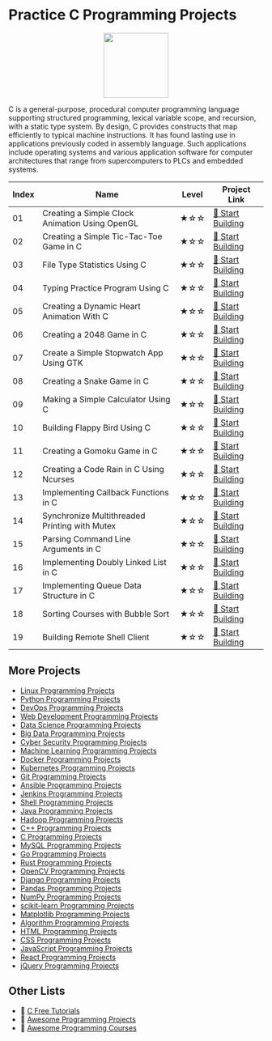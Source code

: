 # Practice C Programming Projects

<div align="center">
<img width="128px" src="https://file.labex.io/path/GAbMWgBPUOxV.png">
</div>

C is a general-purpose, procedural computer programming language supporting structured programming, lexical variable scope, and recursion, with a static type system. By design, C provides constructs that map efficiently to typical machine instructions. It has found lasting use in applications previously coded in assembly language. Such applications include operating systems and various application software for computer architectures that range from supercomputers to PLCs and embedded systems.

|   Index | Name                                           | Level   | Project Link                                                                                                 |
|---------|------------------------------------------------|---------|--------------------------------------------------------------------------------------------------------------|
|      01 | Creating a Simple Clock Animation Using OpenGL | ★☆☆     | [🚀 Start Building](https://labex.io/courses/project-creating-a-simple-clock-animation-using-opengl-and-glut) |
|      02 | Creating a Simple Tic-Tac-Toe Game in C        | ★☆☆     | [🚀 Start Building](https://labex.io/courses/project-creating-a-simple-tic-tac-toe-game-in-c)                 |
|      03 | File Type Statistics Using C                   | ★☆☆     | [🚀 Start Building](https://labex.io/courses/project-file-type-statistics-using-c)                            |
|      04 | Typing Practice Program Using C                | ★☆☆     | [🚀 Start Building](https://labex.io/courses/project-typing-practice-program-using-c)                         |
|      05 | Creating a Dynamic Heart Animation With C      | ★☆☆     | [🚀 Start Building](https://labex.io/courses/project-creating-a-dynamic-heart-animation-with-c)               |
|      06 | Creating a 2048 Game in C                      | ★☆☆     | [🚀 Start Building](https://labex.io/courses/project-creating-a-2048-game-in-c)                               |
|      07 | Create a Simple Stopwatch App Using GTK        | ★☆☆     | [🚀 Start Building](https://labex.io/courses/project-create-a-simple-stopwatch-app-using-gtk)                 |
|      08 | Creating a Snake Game in C                     | ★☆☆     | [🚀 Start Building](https://labex.io/courses/project-creating-a-snake-game-in-c)                              |
|      09 | Making a Simple Calculator Using C             | ★☆☆     | [🚀 Start Building](https://labex.io/courses/project-making-a-simple-calculator-using-c)                      |
|      10 | Building Flappy Bird Using C                   | ★☆☆     | [🚀 Start Building](https://labex.io/courses/project-building-flappy-bird-using-c)                            |
|      11 | Creating a Gomoku Game in C                    | ★☆☆     | [🚀 Start Building](https://labex.io/courses/project-creating-a-gomoku-game-in-c)                             |
|      12 | Creating a Code Rain in C Using Ncurses        | ★☆☆     | [🚀 Start Building](https://labex.io/courses/project-creating-a-code-rain-in-c-using-ncurses)                 |
|      13 | Implementing Callback Functions in C           | ★☆☆     | [🚀 Start Building](https://labex.io/courses/project-callback-functions)                                      |
|      14 | Synchronize Multithreaded Printing with Mutex  | ★☆☆     | [🚀 Start Building](https://labex.io/courses/project-chaotic-typewriter)                                      |
|      15 | Parsing Command Line Arguments in C            | ★☆☆     | [🚀 Start Building](https://labex.io/courses/project-command-line-arguments)                                  |
|      16 | Implementing Doubly Linked List in C           | ★☆☆     | [🚀 Start Building](https://labex.io/courses/project-doubly-linked-list)                                      |
|      17 | Implementing Queue Data Structure in C         | ★☆☆     | [🚀 Start Building](https://labex.io/courses/project-implementing-a-queue)                                    |
|      18 | Sorting Courses with Bubble Sort               | ★☆☆     | [🚀 Start Building](https://labex.io/courses/project-organizing-course-list)                                  |
|      19 | Building Remote Shell Client                   | ★☆☆     | [🚀 Start Building](https://labex.io/courses/project-remote-shell)                                            |

## More Projects

- [Linux Programming Projects](https://github.com/labex-labs/practice-linux-programming-projects)
- [Python Programming Projects](https://github.com/labex-labs/practice-python-programming-projects)
- [DevOps Programming Projects](https://github.com/labex-labs/practice-devops-programming-projects)
- [Web Development Programming Projects](https://github.com/labex-labs/practice-web-development-programming-projects)
- [Data Science Programming Projects](https://github.com/labex-labs/practice-data-science-programming-projects)
- [Big Data Programming Projects](https://github.com/labex-labs/practice-bigdata-programming-projects)
- [Cyber Security Programming Projects](https://github.com/labex-labs/practice-cysec-programming-projects)
- [Machine Learning Programming Projects](https://github.com/labex-labs/practice-ml-programming-projects)
- [Docker Programming Projects](https://github.com/labex-labs/practice-docker-programming-projects)
- [Kubernetes Programming Projects](https://github.com/labex-labs/practice-kubernetes-programming-projects)
- [Git Programming Projects](https://github.com/labex-labs/practice-git-programming-projects)
- [Ansible Programming Projects](https://github.com/labex-labs/practice-ansible-programming-projects)
- [Jenkins Programming Projects](https://github.com/labex-labs/practice-jenkins-programming-projects)
- [Shell Programming Projects](https://github.com/labex-labs/practice-shell-programming-projects)
- [Java Programming Projects](https://github.com/labex-labs/practice-java-programming-projects)
- [Hadoop Programming Projects](https://github.com/labex-labs/practice-hadoop-programming-projects)
- [C++ Programming Projects](https://github.com/labex-labs/practice-cpp-programming-projects)
- [C Programming Projects](https://github.com/labex-labs/practice-c-programming-projects)
- [MySQL Programming Projects](https://github.com/labex-labs/practice-mysql-programming-projects)
- [Go Programming Projects](https://github.com/labex-labs/practice-go-programming-projects)
- [Rust Programming Projects](https://github.com/labex-labs/practice-rust-programming-projects)
- [OpenCV Programming Projects](https://github.com/labex-labs/practice-opencv-programming-projects)
- [Django Programming Projects](https://github.com/labex-labs/practice-django-programming-projects)
- [Pandas Programming Projects](https://github.com/labex-labs/practice-pandas-programming-projects)
- [NumPy Programming Projects](https://github.com/labex-labs/practice-numpy-programming-projects)
- [scikit-learn Programming Projects](https://github.com/labex-labs/practice-sklearn-programming-projects)
- [Matplotlib Programming Projects](https://github.com/labex-labs/practice-matplotlib-programming-projects)
- [Algorithm Programming Projects](https://github.com/labex-labs/practice-algorithm-programming-projects)
- [HTML Programming Projects](https://github.com/labex-labs/practice-html-programming-projects)
- [CSS Programming Projects](https://github.com/labex-labs/practice-css-programming-projects)
- [JavaScript Programming Projects](https://github.com/labex-labs/practice-javascript-programming-projects)
- [React Programming Projects](https://github.com/labex-labs/practice-react-programming-projects)
- [jQuery Programming Projects](https://github.com/labex-labs/practice-jquery-programming-projects)


## Other Lists

- 🔗 [C Free Tutorials](https://github.com/labex-labs/c-free-tutorials)
- 🔗 [Awesome Programming Projects](https://github.com/labex-labs/awesome-programming-projects)
- 🔗 [Awesome Programming Courses](https://github.com/labex-labs/awesome-programming-courses)

